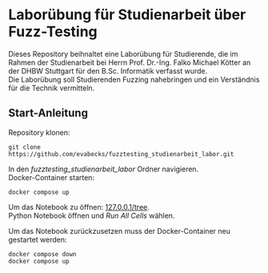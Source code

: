 # Laborübung für Studienarbeit über Fuzz-Testing

Dieses Repository beihnaltet eine Laborübung für Studierende, die im Rahmen der Studienarbeit bei Herrn Prof. Dr.-Ing. Falko Michael Kötter an der DHBW Stuttgart für den B.Sc. Informatik verfasst wurde.  
Die Laborübung soll Studierenden Fuzzing nahebringen und ein Verständnis für die Technik vermitteln.

## Start-Anleitung

Repository klonen:

```plaintext
git clone https://github.com/evabecks/fuzztesting_studienarbeit_labor.git
```

In den _fuzztesting_studienarbeit_labor_ Ordner navigieren.  
Docker-Container starten:

```plaintext
docker compose up
```

Um das Notebook zu öffnen: [127.0.0.1/tree](http://127.0.0.1:8888/tree).  
Python Notebook öffnen und _Run All Cells_ wählen.

Um das Notebook zurückzusetzen muss der Docker-Container neu gestartet werden:

```plaintext
docker compose down
docker compose up
```

